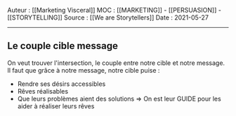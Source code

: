 Auteur : [[Marketing Visceral]]
MOC : [[MARKETING]] - [[PERSUASION]] - [[STORYTELLING]]
Source : [[We are Storytellers]]
Date : 2021-05-27
***

## Le couple cible message
On veut trouver l'intersection, le couple entre notre cible et notre message.
Il faut que grâce à notre message, notre cible puise : 
- Rendre ses désirs accessibles
- Rêves réalisables
- Que leurs problèmes aient des solutions
=> On est leur GUIDE pour les aider à réaliser leurs rêves